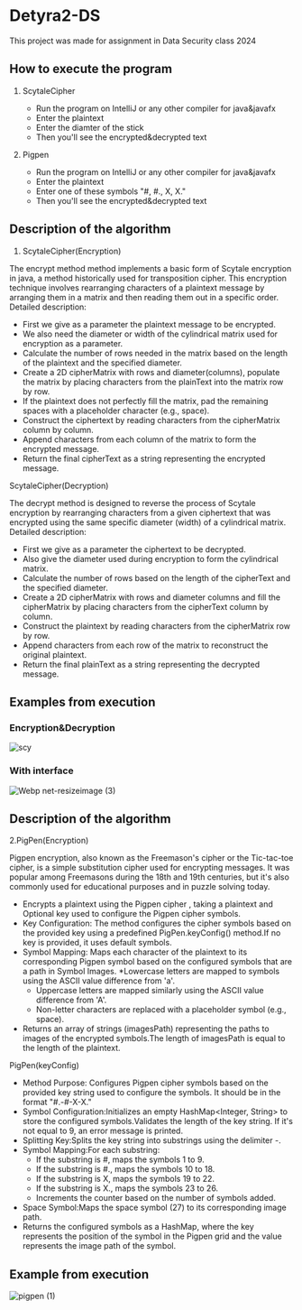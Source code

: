 # Detyra2-DS


This project was made for assignment in Data Security class 2024

## How to execute the program

1. ScytaleCipher
   * Run the program on IntelliJ or any other compiler for java&javafx
   * Enter the plaintext
   * Enter the diamter of the stick
   * Then you'll see the encrypted&decrypted text

2. Pigpen
   * Run the program on IntelliJ or any other compiler for java&javafx
   * Enter the plaintext
   * Enter one of these symbols "#, #., X, X."
   * Then you'll see the encrypted&decrypted text

   





## Description of the algorithm

1. ScytaleCipher(Encryption)

The encrypt method method implements a basic form of Scytale encryption in java, a method historically used for transposition cipher. This encryption technique involves rearranging characters of a plaintext message by arranging them in a matrix and then reading them out in a specific order.
Detailed description:

* First we give as a parameter the plaintext message to be encrypted.
* We also need the diameter or width of the cylindrical matrix used for encryption as a parameter.
* Calculate the number of rows needed in the matrix based on the length of the plaintext and the specified diameter.
* Create a 2D cipherMatrix with rows and diameter(columns), populate the matrix by placing characters from the plainText into the matrix row by row.
* If the plaintext does not perfectly fill the matrix, pad the remaining spaces with a placeholder character (e.g., space).
* Construct the ciphertext by reading characters from the cipherMatrix column by column.
* Append characters from each column of the matrix to form the encrypted message.
* Return the final cipherText as a string representing the encrypted message.

ScytaleCipher(Decryption)

The decrypt method is designed to reverse the process of Scytale encryption by rearranging characters from a given ciphertext that was encrypted using the same specific diameter (width) of a cylindrical matrix.
Detailed description:

* First we give as a parameter the ciphertext to be decrypted.
* Also give the diameter used during encryption to form the cylindrical matrix.
* Calculate the number of rows based on the length of the cipherText and the specified diameter.
* Create a 2D cipherMatrix with rows and diameter columns and fill the cipherMatrix by placing characters from the cipherText column by column.
* Construct the plaintext by reading characters from the cipherMatrix row by row.
* Append characters from each row of the matrix to reconstruct the original plaintext.
* Return the final plainText as a string representing the decrypted message.

## Examples from execution

### Encryption&Decryption

![scy](https://github.com/KaltrinaKrasniqi/Detyra2-DS/assets/116883212/577dec28-2688-4b0d-baff-8f96f79e5e66)

### With interface

![Webp net-resizeimage (3)](https://github.com/KaltrinaKrasniqi/Detyra2-DS/assets/116883212/8e63d471-cf78-4a49-a15d-e2bf557b1e35)



## Description of the algorithm

2.PigPen(Encryption)

Pigpen encryption, also known as the Freemason's cipher or the Tic-tac-toe cipher, is a simple substitution cipher used for encrypting messages. It was popular among Freemasons during the 18th and 19th centuries, but it's also commonly used for educational purposes and in puzzle solving today.


* Encrypts a plaintext using the Pigpen cipher , taking a plaintext and Optional key used to configure the Pigpen cipher symbols.
* Key Configuration: The method configures the cipher symbols based on the provided key using a predefined PigPen.keyConfig() method.If no key is provided, it uses default symbols.
* Symbol Mapping: Maps each character of the plaintext to its corresponding Pigpen symbol based on the configured symbols that are a path in Symbol Images.
     *Lowercase letters are mapped to symbols using the ASCII value difference from 'a'.
     * Uppercase letters are mapped similarly using the ASCII value difference from 'A'.
     * Non-letter characters are replaced with a placeholder symbol (e.g., space).
* Returns an array of strings (imagesPath) representing the paths to images of the encrypted symbols.The length of imagesPath is equal to the length of the plaintext.

PigPen(keyConfig)

* Method Purpose: Configures Pigpen cipher symbols based on the provided key string used to configure the symbols. It should be in the format "#.-#-X-X."
* Symbol Configuration:Initializes an empty HashMap<Integer, String> to store the configured symbols.Validates the length of the key string. If it's not equal to 9, an error message is printed.
* Splitting Key:Splits the key string into substrings using the delimiter -.
* Symbol Mapping:For each substring:
  * If the substring is #, maps the symbols 1 to 9.
  * If the substring is #., maps the symbols 10 to 18.
  * If the substring is X, maps the symbols 19 to 22.
  * If the substring is X., maps the symbols 23 to 26.
  * Increments the counter based on the number of symbols added.
* Space Symbol:Maps the space symbol (27) to its corresponding image path.
* Returns the configured symbols as a HashMap, where the key represents the position of the symbol in the Pigpen grid and the value represents the image path of the symbol.




## Example from execution

![pigpen (1)](https://github.com/KaltrinaKrasniqi/Detyra2-DS/assets/116883212/85eb0c9e-5c1e-4df0-a8be-a9635485ba51)









   

